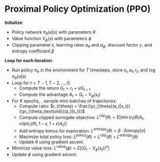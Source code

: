 # Proximal Policy Optimization (PPO)

**Initialize**:
- Policy network $\pi_{\theta}(a|s)$ with parameters $\theta$
- Value function $V_{\phi}(s)$ with parameters $\phi$
- Clipping parameter $\epsilon$, learning rates $a_{\theta}$ and $a_{\phi}$, discount factor $\gamma$, and entropy coefficient $\beta$

**Loop for each iteration**:
- Run policy $\pi_{\theta}$ in the environment for $T$ timesteps, store $s_t, a_t, r_t$, and $\log \pi_{\theta}(a|s)$ 
- Loop for $t = T-1, T-2, ..., 0$:
    - Compute the return $G_t = r_t + \gamma G_{t+1}$
    - Compute the advantage $A_t = G_t - V_{\phi}(s_t)$
- For $K$ epochs, , sample mini-batches of trajectories:
    - Compute ratio: $r_t(\theta) = \frac{\pi_{\theta}(a_t|s_t)}{\pi_{\theta_\text{old}}(a_t|s_t)}$
    - Compute clipped surrogate objective: $L^{\text{clip}}(\theta) = E[\min (r_t(\theta) A_t, clip(r_t(\theta), 1 - \epsilon, 1+\epsilon)A_t)]$
    - Add entropy bonus for exploration: $L^{\text{entropy}}(\theta) = \beta \cdot Entropy [\pi]$
    - Maximize total policy loss: $L^{\text{policy}}(\theta) = L^{\text{clip}}(\theta) + L^{\text{entropy}}(\theta)$
    - Update $\theta$ using gradient ascent.
- Minimize value loss: $L^{\text{value}}(\phi) = E[(G_t - V_{\phi}(s_t))^s]$
- Update $\phi$ using gradient ascent.

